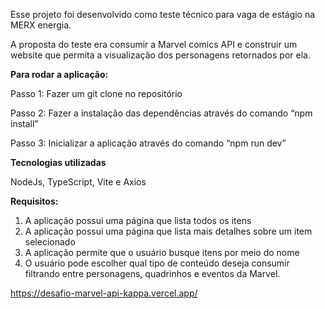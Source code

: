 Esse projeto foi desenvolvido como teste técnico para vaga de estágio na MERX energia.


A proposta do teste era consumir a Marvel comics API e construir um website que permita a visualização dos personagens retornados por ela.


**Para rodar a aplicação:**

Passo 1: Fazer  um git clone no repositório

Passo 2: Fazer a instalação das dependências através do comando “npm install”

Passo 3: Inicializar a aplicação através do comando “npm run dev”



**Tecnologias utilizadas**

NodeJs, TypeScript, Vite e Axios


**Requisitos:**
1. A aplicação possui uma página que lista todos os itens
2. A aplicação possui uma página que lista mais detalhes sobre um item selecionado
3. A aplicação permite que o usuário busque itens por meio do nome
4. O usuário pode escolher qual tipo de conteúdo deseja consumir filtrando entre personagens, quadrinhos e eventos da Marvel.


https://desafio-marvel-api-kappa.vercel.app/
